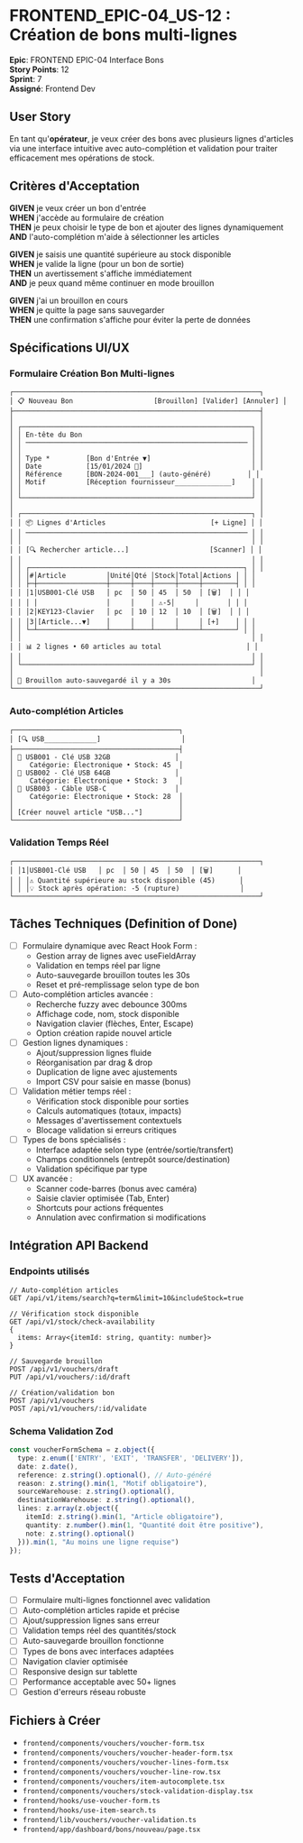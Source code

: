 # FRONTEND_EPIC-04_US-12 : Création de bons multi-lignes

**Epic**: FRONTEND EPIC-04 Interface Bons  
**Story Points**: 12  
**Sprint**: 7  
**Assigné**: Frontend Dev  

## User Story

En tant qu'**opérateur**, je veux créer des bons avec plusieurs lignes d'articles via une interface intuitive avec auto-complétion et validation pour traiter efficacement mes opérations de stock.

## Critères d'Acceptation

**GIVEN** je veux créer un bon d'entrée  
**WHEN** j'accède au formulaire de création  
**THEN** je peux choisir le type de bon et ajouter des lignes dynamiquement  
**AND** l'auto-complétion m'aide à sélectionner les articles  

**GIVEN** je saisis une quantité supérieure au stock disponible  
**WHEN** je valide la ligne (pour un bon de sortie)  
**THEN** un avertissement s'affiche immédiatement  
**AND** je peux quand même continuer en mode brouillon  

**GIVEN** j'ai un brouillon en cours  
**WHEN** je quitte la page sans sauvegarder  
**THEN** une confirmation s'affiche pour éviter la perte de données  

## Spécifications UI/UX

### Formulaire Création Bon Multi-lignes
```
┌─────────────────────────────────────────────────────────────┐
│ 📋 Nouveau Bon                    [Brouillon] [Valider] [Annuler] │
├─────────────────────────────────────────────────────────────┤
│                                                             │
│ ┌─────────────────────────────────────────────────────────┐ │
│ │ En-tête du Bon                                          │ │
│ │ ─────────────────────────────────────────────────────── │ │
│ │                                                         │ │
│ │ Type *         [Bon d'Entrée ▼]                         │ │
│ │ Date           [15/01/2024 📅]                           │ │
│ │ Référence      [BON-2024-001___] (auto-généré)         │ │
│ │ Motif          [Réception fournisseur______________]    │ │
│ │                                                         │ │
│ └─────────────────────────────────────────────────────────┘ │
│                                                             │
│ ┌─────────────────────────────────────────────────────────┐ │
│ │ 📦 Lignes d'Articles                          [+ Ligne] │ │
│ │ ─────────────────────────────────────────────────────── │ │
│ │                                                         │ │
│ │ [🔍 Rechercher article...]                    [Scanner] │ │
│ │                                                         │ │
│ │ ┌─────────────────────────────────────────────────────┐ │ │
│ │ │#│Article          │Unité│Qté │Stock│Total│Actions │ │ │
│ │ ├─┼─────────────────┼─────┼────┼─────┼─────┼────────┤ │ │
│ │ │1│USB001-Clé USB   │ pc  │ 50 │ 45  │ 50  │ [🗑️]  │ │ │
│ │ │ │                 │     │    │ ⚠️-5│     │       │ │ │
│ │ │2│KEY123-Clavier   │ pc  │ 10 │ 12  │ 10  │ [🗑️]  │ │ │
│ │ │3│[Article...▼]    │     │    │     │     │ [+]    │ │ │
│ │ └─┴─────────────────┴─────┴────┴─────┴─────┴────────┘ │ │
│ │                                                         │ │
│ │ 📊 2 lignes • 60 articles au total                     │ │
│ │                                                         │ │
│ └─────────────────────────────────────────────────────────┘ │
│                                                             │
│ 💾 Brouillon auto-sauvegardé il y a 30s                    │
└─────────────────────────────────────────────────────────────┘
```

### Auto-complétion Articles
```
┌─────────────────────────────────────────┐
│ [🔍 USB_____________]                    │
├─────────────────────────────────────────┤
│ 📱 USB001 - Clé USB 32GB                │
│    Catégorie: Électronique • Stock: 45  │
│ 💾 USB002 - Clé USB 64GB                │
│    Catégorie: Électronique • Stock: 3   │
│ 🔌 USB003 - Câble USB-C                 │
│    Catégorie: Électronique • Stock: 28  │
│                                         │
│ [Créer nouvel article "USB..."]         │
└─────────────────────────────────────────┘
```

### Validation Temps Réel
```
┌─────────────────────────────────────────────────────────────┐
│ │1│USB001-Clé USB   │ pc  │ 50 │ 45  │ 50  │ [🗑️]      │
│ │ │⚠️ Quantité supérieure au stock disponible (45)      │
│ │ │💡 Stock après opération: -5 (rupture)               │
└─────────────────────────────────────────────────────────────┘
```

## Tâches Techniques (Definition of Done)

- [ ] Formulaire dynamique avec React Hook Form :
  - Gestion array de lignes avec useFieldArray
  - Validation en temps réel par ligne
  - Auto-sauvegarde brouillon toutes les 30s
  - Reset et pré-remplissage selon type de bon
- [ ] Auto-complétion articles avancée :
  - Recherche fuzzy avec debounce 300ms
  - Affichage code, nom, stock disponible
  - Navigation clavier (flèches, Enter, Escape)
  - Option création rapide nouvel article
- [ ] Gestion lignes dynamiques :
  - Ajout/suppression lignes fluide
  - Réorganisation par drag & drop
  - Duplication de ligne avec ajustements
  - Import CSV pour saisie en masse (bonus)
- [ ] Validation métier temps réel :
  - Vérification stock disponible pour sorties
  - Calculs automatiques (totaux, impacts)
  - Messages d'avertissement contextuels
  - Blocage validation si erreurs critiques
- [ ] Types de bons spécialisés :
  - Interface adaptée selon type (entrée/sortie/transfert)
  - Champs conditionnels (entrepôt source/destination)
  - Validation spécifique par type
- [ ] UX avancée :
  - Scanner code-barres (bonus avec caméra)
  - Saisie clavier optimisée (Tab, Enter)
  - Shortcuts pour actions fréquentes
  - Annulation avec confirmation si modifications

## Intégration API Backend

### Endpoints utilisés
```
// Auto-complétion articles
GET /api/v1/items/search?q=term&limit=10&includeStock=true

// Vérification stock disponible
GET /api/v1/stock/check-availability
{
  items: Array<{itemId: string, quantity: number}>
}

// Sauvegarde brouillon
POST /api/v1/vouchers/draft
PUT /api/v1/vouchers/:id/draft

// Création/validation bon
POST /api/v1/vouchers
POST /api/v1/vouchers/:id/validate
```

### Schema Validation Zod
```typescript
const voucherFormSchema = z.object({
  type: z.enum(['ENTRY', 'EXIT', 'TRANSFER', 'DELIVERY']),
  date: z.date(),
  reference: z.string().optional(), // Auto-généré
  reason: z.string().min(1, "Motif obligatoire"),
  sourceWarehouse: z.string().optional(),
  destinationWarehouse: z.string().optional(),
  lines: z.array(z.object({
    itemId: z.string().min(1, "Article obligatoire"),
    quantity: z.number().min(1, "Quantité doit être positive"),
    note: z.string().optional()
  })).min(1, "Au moins une ligne requise")
});
```

## Tests d'Acceptation

- [ ] Formulaire multi-lignes fonctionnel avec validation
- [ ] Auto-complétion articles rapide et précise
- [ ] Ajout/suppression lignes sans erreur
- [ ] Validation temps réel des quantités/stock
- [ ] Auto-sauvegarde brouillon fonctionne
- [ ] Types de bons avec interfaces adaptées
- [ ] Navigation clavier optimisée
- [ ] Responsive design sur tablette
- [ ] Performance acceptable avec 50+ lignes
- [ ] Gestion d'erreurs réseau robuste

## Fichiers à Créer

- `frontend/components/vouchers/voucher-form.tsx`
- `frontend/components/vouchers/voucher-header-form.tsx`
- `frontend/components/vouchers/voucher-lines-form.tsx`
- `frontend/components/vouchers/voucher-line-row.tsx`
- `frontend/components/vouchers/item-autocomplete.tsx`
- `frontend/components/vouchers/stock-validation-display.tsx`
- `frontend/hooks/use-voucher-form.ts`
- `frontend/hooks/use-item-search.ts`
- `frontend/lib/vouchers/voucher-validation.ts`
- `frontend/app/dashboard/bons/nouveau/page.tsx`